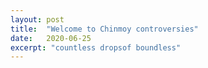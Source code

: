 ```yaml
---
layout: post
title:  "Welcome to Chinmoy controversies"
date:   2020-06-25
excerpt: "countless dropsof boundless"
---
```

